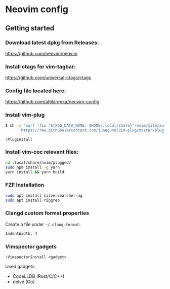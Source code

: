 # Neovim config



## Getting started

### Download latest dpkg from Releases:

https://github.com/neovim/neovim

### Install ctags for vim-tagbar:

https://github.com/universal-ctags/ctags

### Config file located here:

https://github.com/attilarepka/neovim-config

### Install vim-plug

``` bash
$ sh -c 'curl -fLo "${XDG_DATA_HOME:-$HOME/.local/share}"/nvim/site/autoload/plug.vim --create-dirs \
       https://raw.githubusercontent.com/junegunn/vim-plug/master/plug.vim'
```

`:PlugInstall`

### Install vim-coc relevant files:

``` bash
cd .local/share/nvim/plugged/
sudo npm install -g yarn
yarn install && yarn build
```

### FZF Installation

``` bash
sudo apt install silversearcher-ag
sudo apt install ripgrep
```

### Clangd custom format properties

Create a file under `~/.clang-format`:

``` bash
IndentWidth: 4
```

### Vimspector gadgets

`:VimspectorInstall <gadget>`

Used gadgets:
- CodeLLDB (Rust/C/C++)
- delve (Go)

